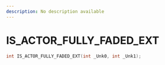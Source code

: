 ```yaml
---
description: No description available 
---
```


# IS_ACTOR_FULLY_FADED_EXT

```cpp
int IS_ACTOR_FULLY_FADED_EXT(int _Unk0, int _Unk1);
```